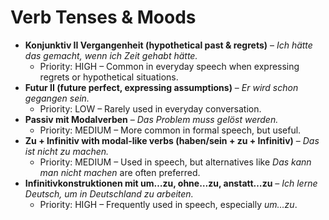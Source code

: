 # Verb Tenses & Moods

- **Konjunktiv II Vergangenheit (hypothetical past & regrets)** – *Ich hätte das gemacht, wenn ich Zeit gehabt hätte.*  
  - Priority: HIGH – Common in everyday speech when expressing regrets or hypothetical situations.  
- **Futur II (future perfect, expressing assumptions)** – *Er wird schon gegangen sein.*  
  - Priority: LOW – Rarely used in everyday conversation.  
- **Passiv mit Modalverben** – *Das Problem muss gelöst werden.*  
  - Priority: MEDIUM – More common in formal speech, but useful.  
- **Zu + Infinitiv with modal-like verbs (haben/sein + zu + Infinitiv)** – *Das ist nicht zu machen.*  
  - Priority: MEDIUM – Used in speech, but alternatives like *Das kann man nicht machen* are often preferred.  
- **Infinitivkonstruktionen mit um…zu, ohne…zu, anstatt…zu** – *Ich lerne Deutsch, um in Deutschland zu arbeiten.*  
  - Priority: HIGH – Frequently used in speech, especially *um…zu*.
